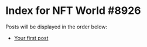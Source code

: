 # Index for NFT World #8926
Posts will be displayed in the order below:

- [Your first post](./001-first.md)

